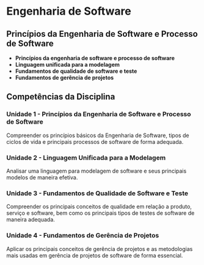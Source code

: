 # Engenharia de Software

## Princípios da Engenharia de Software e Processo de Software
- **Princípios da engenharia de software e processo de software**
- **Linguagem unificada para a modelagem**
- **Fundamentos de qualidade de software e teste**
- **Fundamentos de gerência de projetos**

## Competências da Disciplina

### Unidade 1 - Princípios da Engenharia de Software e Processo de Software
Compreender os princípios básicos da Engenharia de Software, tipos de ciclos de vida e principais processos de software de forma adequada.

### Unidade 2 - Linguagem Unificada para a Modelagem
Analisar uma linguagem para modelagem de software e seus principais modelos de maneira efetiva.

### Unidade 3 - Fundamentos de Qualidade de Software e Teste
Compreender os principais conceitos de qualidade em relação a produto, serviço e software, bem como os principais tipos de testes de software de maneira adequada.

### Unidade 4 - Fundamentos de Gerência de Projetos
Aplicar os principais conceitos de gerência de projetos e as metodologias mais usadas em gerência de projetos de software de forma essencial.